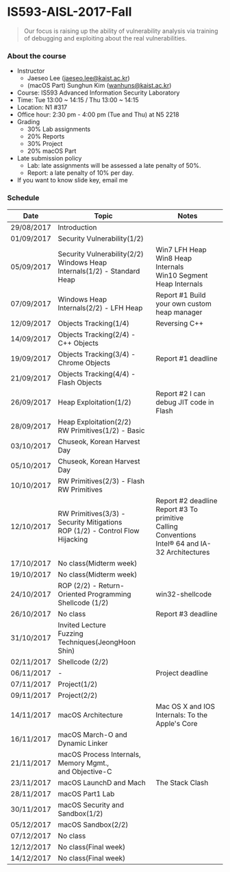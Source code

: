 # IS593-AISL-2017-Fall 

> Our focus is raising up the ability of vulnerability analysis via training of debugging and 
> exploiting about the real vulnerabilities.

### About the course
* Instructor
	* Jaeseo Lee (jaeseo.lee@kaist.ac.kr)
	* (macOS Part) Sunghun Kim (wanhuns@kaist.ac.kr)
* Course: IS593 Advanced Information Security Laboratory
* Time: Tue 13:00 ~ 14:15 / Thu 13:00 ~ 14:15
* Location: N1 #317
* Office hour: 2:30 pm - 4:00 pm (Tue and Thu) at N5 2218
* Grading
	* 30% Lab assignments
	* 20% Reports
	* 30% Project
	* 20% macOS Part
* Late submission policy
	* Lab: late assignments will be assessed a late penalty of 50%.
	* Report: a late penalty of 10% per day.
* If you want to know slide key, email me

### Schedule
| Date       | Topic           | Notes 
|------------|-----------------|-------
| 29/08/2017 | Introduction
| 01/09/2017 | Security Vulnerability(1/2)
| 05/09/2017 | Security Vulnerability(2/2)<br>Windows Heap Internals(1/2) - Standard Heap | Win7 LFH Heap<br>Win8 Heap Internals<br>Win10 Segment Heap Internals
| 07/09/2017 | Windows Heap Internals(2/2) - LFH Heap | Report #1 Build your own custom heap manager
| 12/09/2017 | Objects Tracking(1/4) | Reversing C++
| 14/09/2017 | Objects Tracking(2/4) - C++ Objects
| 19/09/2017 | Objects Tracking(3/4) - Chrome Objects | Report #1 deadline
| 21/09/2017 | Objects Tracking(4/4) - Flash Objects
| 26/09/2017 | Heap Exploitation(1/2) | Report #2 I can debug JIT code in Flash
| 28/09/2017 | Heap Exploitation(2/2)<br>RW Primitives(1/2) - Basic
| 03/10/2017 | Chuseok, Korean Harvest Day
| 05/10/2017 | Chuseok, Korean Harvest Day
| 10/10/2017 | RW Primitives(2/3) - Flash RW Primitives
| 12/10/2017 | RW Primitives(3/3) - Security Mitigations<br>ROP (1/2) - Control Flow Hijacking | Report #2 deadline<br>Report #3 To primitive<br>Calling Conventions<br>Intel® 64 and IA-32 Architectures
| 17/10/2017 | No class(Midterm week)
| 19/10/2017 | No class(Midterm week)
| 24/10/2017 | ROP (2/2) - Return-Oriented Programming<br>Shellcode (1/2) | win32-shellcode
| 26/10/2017 | No class | Report #3 deadline
| 31/10/2017 | Invited Lecture<br>Fuzzing Techniques(JeongHoon Shin)
| 02/11/2017 | Shellcode (2/2)
| 06/11/2017 | - | Project deadline
| 07/11/2017 | Project(1/2) 
| 09/11/2017 | Project(2/2)
| 14/11/2017 | macOS Architecture | Mac OS X and IOS Internals: To the Apple's Core
| 16/11/2017 | macOS March-O and Dynamic Linker
| 21/11/2017 | macOS Process Internals, Memory Mgmt.,<br> and Objective-C
| 23/11/2017 | macOS LaunchD and Mach | The Stack Clash
| 28/11/2017 | macOS Part1 Lab
| 30/11/2017 | macOS Security and Sandbox(1/2)
| 05/12/2017 | macOS Sandbox(2/2)
| 07/12/2017 | No class
| 12/12/2017 | No class(Final week)
| 14/12/2017 | No class(Final week)
